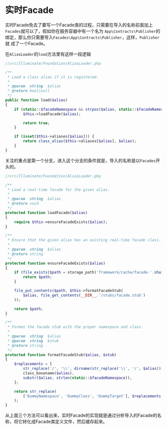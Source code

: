 # 实时Facade

实时Facade免去了要写一个Facade类的过程，只需要在导入的名称前面加上`Facades`就可以了，假如你在服务容器中有一个名为
`App\Contracts\Publisher`的绑定，那么你只需要导入`Facades\App\Contracts\Publisher`，这样，`Publisher`就
成了一个Facade。

在`AliasLoader`的`load`方法里有这样一段逻辑

```php
//src/Illuminate/Foundation/AliasLoader.php

/**
 * Load a class alias if it is registered.
 *
 * @param  string  $alias
 * @return bool|null
 */
public function load($alias)
{
    if (static::$facadeNamespace && strpos($alias, static::$facadeNamespace) === 0) {
        $this->loadFacade($alias);

        return true;
    }

    if (isset($this->aliases[$alias])) {
        return class_alias($this->aliases[$alias], $alias);
    }
}
```

关注的重点是第一个分支，进入这个分支的条件就是，导入的名称是以`Facades`开头的。

```php
//src/Illuminate/Foundation/AliasLoader.php

/**
 * Load a real-time facade for the given alias.
 *
 * @param  string  $alias
 * @return void
 */
protected function loadFacade($alias)
{
    require $this->ensureFacadeExists($alias);
}

/**
 * Ensure that the given alias has an existing real-time facade class.
 *
 * @param  string  $alias
 * @return string
 */
protected function ensureFacadeExists($alias)
{
    if (file_exists($path = storage_path('framework/cache/facade-'.sha1($alias).'.php'))) {
        return $path;
    }

    file_put_contents($path, $this->formatFacadeStub(
        $alias, file_get_contents(__DIR__.'/stubs/facade.stub')
    ));

    return $path;
}

/**
 * Format the facade stub with the proper namespace and class.
 *
 * @param  string  $alias
 * @param  string  $stub
 * @return string
 */
protected function formatFacadeStub($alias, $stub)
{
    $replacements = [
        str_replace('/', '\\', dirname(str_replace('\\', '/', $alias))),
        class_basename($alias),
        substr($alias, strlen(static::$facadeNamespace)),
    ];

    return str_replace(
        ['DummyNamespace', 'DummyClass', 'DummyTarget'], $replacements, $stub
    );
}
```

从上面三个方法可以看出来，实时Facade的实现就是通过分析导入的Facade的名称，将它转化成Facade类定义文件，然后缓存起来。